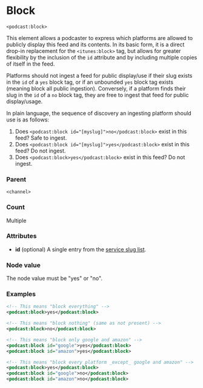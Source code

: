 # Block

`<podcast:block>`

This element allows a podcaster to express which platforms are allowed to publicly display this feed and its contents. In its basic form, it is a direct drop-in replacement for the `<itunes:block>` tag, but allows for greater flexibility by the inclusion of the `id` attribute and by including multiple copies of itself in the feed.

Platforms should not ingest a feed for public display/use if their slug exists in the `id` of a `yes` block tag, or if an unbounded `yes` block tag exists (meaning block all public ingestion). Conversely, if a platform finds their slug in the `id` of a `no` block tag, they are free to ingest that feed for public display/usage.

In plain language, the sequence of discovery an ingesting platform should use is as follows:

1. Does `<podcast:block id="[myslug]">no</podcast:block>` exist in this feed? Safe to ingest.
2. Does `<podcast:block id="[myslug]">yes</podcast:block>` exist in this feed? Do not ingest.
3. Does `<podcast:block>yes</podcast:block>` exist in this feed? Do not ingest.

### Parent

`<channel>`

### Count

Multiple

### Attributes

- **id** (optional) A single entry from the [service slug list](https://github.com/Podcastindex-org/podcast-namespace/blob/main/serviceslugs.txt).

### Node value

The node value must be "yes" or "no".

### Examples

```xml
<!-- This means "block everything" -->
<podcast:block>yes</podcast:block>
```

```xml
<!-- This means "block nothing" (same as not present) -->
<podcast:block>no</podcast:block>
```

```xml
<!-- This means "block only google and amazon" -->
<podcast:block id="google">yes</podcast:block>
<podcast:block id="amazon">yes</podcast:block>
```

```xml
<!-- This means "block every platform _except_ google and amazon" -->
<podcast:block>yes</podcast:block>
<podcast:block id="google">no</podcast:block>
<podcast:block id="amazon">no</podcast:block>
```
